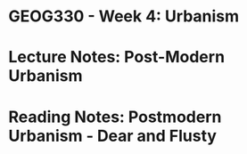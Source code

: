 # GEOG330 - Week 4: Urbanism

# Lecture Notes: Post-Modern Urbanism

# Reading Notes: Postmodern Urbanism - Dear and Flusty